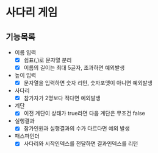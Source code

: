 # 사다리 게임
## 기능목록
- 이름 입력
  - [x] 쉼표(,)로 문자열 분리
  - [x] 이름의 길이는 최대 5글자, 초과하면 예외발생
- 높이 입력
  - [x] 문자열을 입력하면 숫자 리턴, 숫자포맷이 아니면 예외발생
- 사다리
  - [x] 참가자가 2명보다 적다면 예외발생
- 계단
  - [x] 이전 계단이 상태가 true라면 다음 계단은 무조건 false
- 실행결과
  - [x] 참가인원과 실행결과의 수가 다르다면 예외 발생
- 패스파인더
  - [x] 사다리와 시작인덱스를 전달하면 결과인덱스를 리턴
